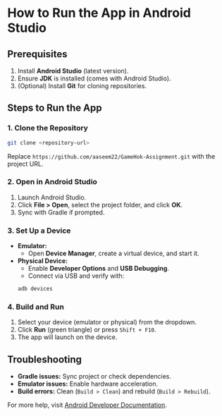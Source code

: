 # How to Run the App in Android Studio

## Prerequisites
1. Install **Android Studio** (latest version).
2. Ensure **JDK** is installed (comes with Android Studio).
3. (Optional) Install **Git** for cloning repositories.

## Steps to Run the App

### 1. Clone the Repository
```bash
git clone <repository-url>
```
Replace `https://github.com/aaseem22/GameHok-Assignment.git` with the project URL.

### 2. Open in Android Studio
1. Launch Android Studio.
2. Click **File > Open**, select the project folder, and click **OK**.
3. Sync with Gradle if prompted.

### 3. Set Up a Device
- **Emulator:**
  - Open **Device Manager**, create a virtual device, and start it.
- **Physical Device:**
  - Enable **Developer Options** and **USB Debugging**.
  - Connect via USB and verify with:
  ```bash
  adb devices
  ```

### 4. Build and Run
1. Select your device (emulator or physical) from the dropdown.
2. Click **Run** (green triangle) or press `Shift + F10`.
3. The app will launch on the device.

## Troubleshooting
- **Gradle issues:** Sync project or check dependencies.
- **Emulator issues:** Enable hardware acceleration.
- **Build errors:** Clean (`Build > Clean`) and rebuild (`Build > Rebuild`).

For more help, visit [Android Developer Documentation](https://developer.android.com/docs).

